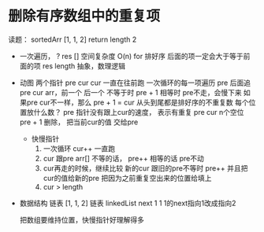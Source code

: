 # 删除有序数组中的重复项
读题：
  sortedArr [1, 1, 2]
  return length 2

- 一次遍历， ?
  res []  空间复杂度  O(n)
  for
  排好序  后面的项一定会大于等于前面的项
  res  length
  抽象，数理逻辑
- 动图
  两个指针  pre cur
  cur 一直在往前跑  一次循环的每一项遍历
  pre 后面追
  pre cur   arr，前一个 后一个
  不等于时  pre + 1
  相等时  pre不走，会慢下来
  如果pre cur不一样，那么 pre + 1 = cur
  从头到尾都是排好序的不重复数
  每个位置放什么数？
  pre 指针没有跟上cur的速度， 表示有重复
  pre cur   n个空位
  pre + 1 删除， 把当前cur的值 交给pre

  - 快慢指针
    1. 一次循环  cur++ 一直跑
    2. cur 跟pre arr[] 不等的话，
      pre++
      相等的话 pre不动
    3. cur再走的时候，继续比较
      新的cur 跟旧的pre不等时 pre++
      并且把cur的值给新的pre
      把因为之前重复空出来的位置给填上
    4. cur > length 

- 数据结构 链表
  [1, 1, 2] 链表
  linkedList   next
  1  1  1的next指向1改成指向2

  把数组要维持位置，快慢指针好理解得多
